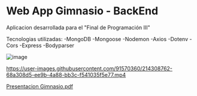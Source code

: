 # Web App Gimnasio - BackEnd

Aplicacion desarrollada para el "Final de Programación III" 

Tecnologias utilizadas:
  -MongoDB
  -Mongoose
  -Nodemon
  -Axios
  -Dotenv
  -Cors
  -Express
  -Bodyparser



![image](https://user-images.githubusercontent.com/91570360/214309318-dcca2a7e-1dbc-410c-85cb-f9436f7e5bec.png)

https://user-images.githubusercontent.com/91570360/214308762-68a308d5-ee9b-4a88-bb3c-f541035f5e77.mp4

[Presentacion Gimnasio.pdf](https://github.com/d4niel-san/finalmermoz/files/10490437/Presentacion.Gimnasio.pdf)
